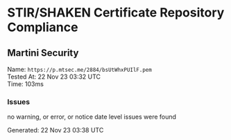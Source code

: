 # STIR/SHAKEN Certificate Repository Compliance

## Martini Security

Name: `https://p.mtsec.me/2884/bsUtWhxPUIlF.pem`\
Tested At: 22 Nov 23 03:32 UTC\
Time: 103ms

### Issues

no warning, or error, or notice date level issues were found

Generated: 22 Nov 23 03:38 UTC